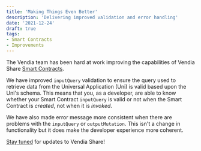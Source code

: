 ```yaml
---
title: 'Making Things Even Better'
description: 'Delivering improved validation and error handling'
date: '2021-12-24'
draft: true
tags:
- Smart Contracts
- Improvements
---
```


The Vendia team has been hard at work improving the capabilities of Vendia Share [Smart Contracts](https://www.vendia.net/docs/share/smart-contracts).

We have improved `inputQuery` validation to ensure the query used to retrieve data from the Universal Application (Uni) is valid based upon the Uni's schema. This means that you, as a developer, are able to know whether your Smart Contract `inputQuery` is valid or not when the Smart Contract is _created_, not when it is _invoked_.

We have also made error message more consistent when there are problems with the `inputQuery` or `outputMutation`. This isn't a change in functionality but it does make the developer experience more coherent.

[Stay tuned](https://www.vendia.net/releases) for updates to Vendia Share!
